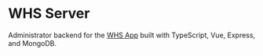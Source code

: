 # WHS Server
Administrator backend for the [WHS App](https://github.com/Li357/WHS) built with TypeScript, Vue, Express, and MongoDB.

